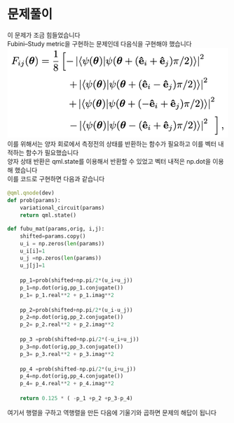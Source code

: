 # 문제풀이 
이 문제가 조금 힘들었습니다\
Fubini–Study metric을 구현하는 문제인데 다음식을 구현해야 했습니다 
![t](../images/fubu.png)
이를 위해서는 양자 회로에서 측정전의 상태를 반환하는 함수가 필요하고 이를 벡터 내적하는 함수가 필요했습니다\
양자 상태 반환은 qml.state를 이용해서 반환할 수 있었고
벡터 내적은 np.dot을 이용해 했습니다\
이를 코드로 구현하면 다음과 같습니다 
~~~python
@qml.qnode(dev)
def prob(params):
    variational_circuit(params)
    return qml.state()
~~~
~~~python
def fubu_mat(params,orig, i,j):
    shifted=params.copy()
    u_i = np.zeros(len(params))
    u_i[i]=1
    u_j =np.zeros(len(params)) 
    u_j[j]=1

    pp_1=prob(shifted+np.pi/2*(u_i+u_j))
    p_1=np.dot(orig,pp_1.conjugate())
    p_1= p_1.real**2 + p_1.imag**2

    pp_2=prob(shifted+np.pi/2*(u_i-u_j))
    p_2=np.dot(orig,pp_2.conjugate())
    p_2= p_2.real**2 + p_2.imag**2

    pp_3 =prob(shifted+np.pi/2*(-u_i+u_j))
    p_3=np.dot(orig,pp_3.conjugate())
    p_3= p_3.real**2 + p_3.imag**2
    
    pp_4 =prob(shifted-np.pi/2*(u_i+u_j))
    p_4=np.dot(orig,pp_4.conjugate())
    p_4= p_4.real**2 + p_4.imag**2
    
    return 0.125 * ( -p_1 +p_2 +p_3-p_4)
~~~
여기서 행렬을 구하고 역행렬을 만든 다음에 기울기와 곱하면 문제의 해답이 됩니다 